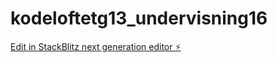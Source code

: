 # kodeloftetg13_undervisning16

[Edit in StackBlitz next generation editor ⚡️](https://stackblitz.com/~/github.com/JulieKodehode/kodeloftetg13_undervisning16)